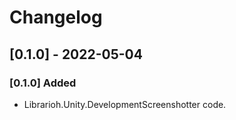 # Changelog

## [0.1.0] - 2022-05-04

### [0.1.0] Added

- Librarioh.Unity.DevelopmentScreenshotter code.

